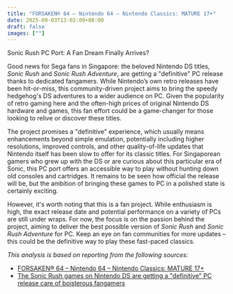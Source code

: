 ```yaml
---
title: "FORSAKEN® 64 – Nintendo 64 – Nintendo Classics: MATURE 17+"
date: 2025-09-03T13:02:09+08:00
draft: false
images: [""]
---
```

Sonic Rush PC Port: A Fan Dream Finally Arrives?

Good news for Sega fans in Singapore: the beloved Nintendo DS titles, *Sonic Rush* and *Sonic Rush Adventure*, are getting a "definitive" PC release thanks to dedicated fangamers. While Nintendo’s own retro releases have been hit-or-miss, this community-driven project aims to bring the speedy hedgehog's DS adventures to a wider audience on PC. Given the popularity of retro gaming here and the often-high prices of original Nintendo DS hardware and games, this fan effort could be a game-changer for those looking to relive or discover these titles.

The project promises a "definitive" experience, which usually means enhancements beyond simple emulation, potentially including higher resolutions, improved controls, and other quality-of-life updates that Nintendo itself has been slow to offer for its classic titles. For Singaporean gamers who grew up with the DS or are curious about this particular era of Sonic, this PC port offers an accessible way to play without hunting down old consoles and cartridges. It remains to be seen how official the release will be, but the ambition of bringing these games to PC in a polished state is certainly exciting.

However, it's worth noting that this is a fan project. While enthusiasm is high, the exact release date and potential performance on a variety of PCs are still under wraps. For now, the focus is on the passion behind the project, aiming to deliver the best possible version of *Sonic Rush* and *Sonic Rush Adventure* for PC. Keep an eye on fan communities for more updates – this could be the definitive way to play these fast-paced classics.

*This analysis is based on reporting from the following sources:*
- [FORSAKEN® 64 – Nintendo 64 – Nintendo Classics: MATURE 17+](https://www.reddit.com/r/Games/comments/1n7151o/forsaken_64_nintendo_64_nintendo_classics_mature/)
- [The Sonic Rush games on Nintendo DS are getting a "definitive" PC release care of boisterous fangamers](https://www.rockpapershotgun.com/the-sonic-rush-games-on-nintendo-ds-are-getting-a-definitive-pc-release-care-of-boisterous-fangamers)
